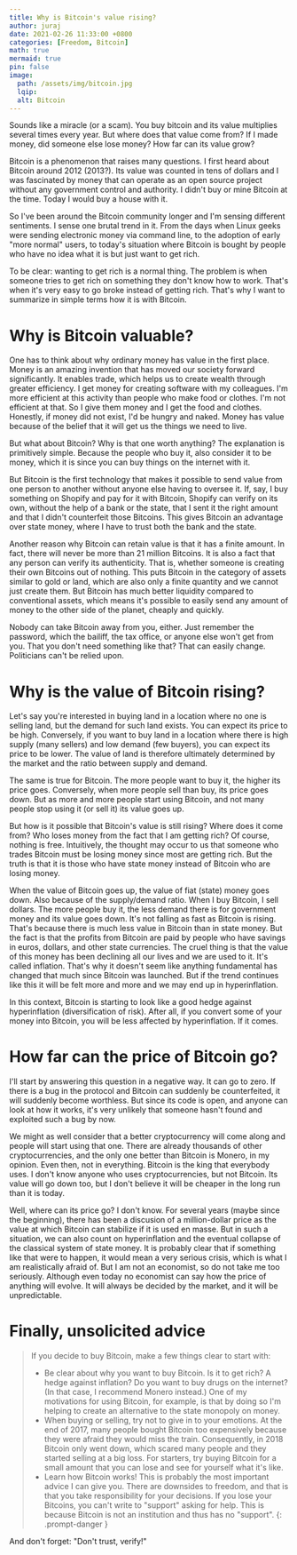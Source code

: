 ```yaml
---
title: Why is Bitcoin's value rising?
author: juraj
date: 2021-02-26 11:33:00 +0800
categories: [Freedom, Bitcoin]
math: true
mermaid: true
pin: false
image:
  path: /assets/img/bitcoin.jpg
  lqip:
  alt: Bitcoin
---
```


Sounds like a miracle (or a scam). You buy bitcoin and its value multiplies several times every year. But where does that value come from? If I made money, did someone else lose money? How far can its value grow?

Bitcoin is a phenomenon that raises many questions. I first heard about Bitcoin around 2012 (2013?). Its value was counted in tens of dollars and I was fascinated by money that can operate as an open source project without any government control and authority. I didn't buy or mine Bitcoin at the time. Today I would buy a house with it.

So I've been around the Bitcoin community longer and I'm sensing different sentiments. I sense one brutal trend in it. From the days when Linux geeks were sending electronic money via command line, to the adoption of early "more normal" users, to today's situation where Bitcoin is bought by people who have no idea what it is but just want to get rich.

To be clear: wanting to get rich is a normal thing. The problem is when someone tries to get rich on something they don't know how to work. That's when it's very easy to go broke instead of getting rich. That's why I want to summarize in simple terms how it is with Bitcoin.
# Why is Bitcoin valuable?

One has to think about why ordinary money has value in the first place. Money is an amazing invention that has moved our society forward significantly. It enables trade, which helps us to create wealth through greater efficiency. I get money for creating software with my colleagues. I'm more efficient at this activity than people who make food or clothes. I'm not efficient at that. So I give them money and I get the food and clothes. Honestly, if money did not exist, I'd be hungry and naked. Money has value because of the belief that it will get us the things we need to live.

But what about Bitcoin? Why is that one worth anything? The explanation is primitively simple. Because the people who buy it, also consider it to be money, which it is since you can buy things on the internet with it.

But Bitcoin is the first technology that makes it possible to send value from one person to another without anyone else having to oversee it. If, say, I buy something on Shopify and pay for it with Bitcoin, Shopify can verify on its own, without the help of a bank or the state, that I sent it the right amount and that I didn't counterfeit those Bitcoins. This gives Bitcoin an advantage over state money, where I have to trust both the bank and the state.

Another reason why Bitcoin can retain value is that it has a finite amount. In fact, there will never be more than 21 million Bitcoins. It is also a fact that any person can verify its authenticity. That is, whether someone is creating their own Bitcoins out of nothing. This puts Bitcoin in the category of assets similar to gold or land, which are also only a finite quantity and we cannot just create them. But Bitcoin has much better liquidity compared to conventional assets, which means it's possible to easily send any amount of money to the other side of the planet, cheaply and quickly.

Nobody can take Bitcoin away from you, either. Just remember the password, which the bailiff, the tax office, or anyone else won't get from you. That you don't need something like that? That can easily change. Politicians can't be relied upon.
# Why is the value of Bitcoin rising?

Let's say you're interested in buying land in a location where no one is selling land, but the demand for such land exists. You can expect its price to be high. Conversely, if you want to buy land in a location where there is high supply (many sellers) and low demand (few buyers), you can expect its price to be lower. The value of land is therefore ultimately determined by the market and the ratio between supply and demand.

The same is true for Bitcoin. The more people want to buy it, the higher its price goes. Conversely, when more people sell than buy, its price goes down. But as more and more people start using Bitcoin, and not many people stop using it (or sell it) its value goes up.

But how is it possible that Bitcoin's value is still rising? Where does it come from? Who loses money from the fact that I am getting rich? Of course, nothing is free. Intuitively, the thought may occur to us that someone who trades Bitcoin must be losing money since most are getting rich. But the truth is that it is those who have state money instead of Bitcoin who are losing money.

When the value of Bitcoin goes up, the value of fiat (state) money goes down. Also because of the supply/demand ratio. When I buy Bitcoin, I sell dollars. The more people buy it, the less demand there is for government money and its value goes down. It's not falling as fast as Bitcoin is rising. That's because there is much less value in Bitcoin than in state money. But the fact is that the profits from Bitcoin are paid by people who have savings in euros, dollars, and other state currencies. The cruel thing is that the value of this money has been declining all our lives and we are used to it. It's called inflation. That's why it doesn't seem like anything fundamental has changed that much since Bitcoin was launched. But if the trend continues like this it will be felt more and more and we may end up in hyperinflation.

In this context, Bitcoin is starting to look like a good hedge against hyperinflation (diversification of risk). After all, if you convert some of your money into Bitcoin, you will be less affected by hyperinflation. If it comes.
# How far can the price of Bitcoin go?

I'll start by answering this question in a negative way. It can go to zero. If there is a bug in the protocol and Bitcoin can suddenly be counterfeited, it will suddenly become worthless. But since its code is open, and anyone can look at how it works, it's very unlikely that someone hasn't found and exploited such a bug by now.

We might as well consider that a better cryptocurrency will come along and people will start using that one. There are already thousands of other cryptocurrencies, and the only one better than Bitcoin is Monero, in my opinion. Even then, not in everything. Bitcoin is the king that everybody uses. I don't know anyone who uses cryptocurrencies, but not Bitcoin. Its value will go down too, but I don't believe it will be cheaper in the long run than it is today.

Well, where can its price go? I don't know. For several years (maybe since the beginning), there has been a discusion of a million-dollar price as the value at which Bitcoin can stabilize if it is used en masse. But in such a situation, we can also count on hyperinflation and the eventual collapse of the classical system of state money. It is probably clear that if something like that were to happen, it would mean a very serious crisis, which is what I am realistically afraid of. But I am not an economist, so do not take me too seriously. Although even today no economist can say how the price of anything will evolve. It will always be decided by the market, and it will be unpredictable.
# Finally, unsolicited advice

> If you decide to buy Bitcoin, make a few things clear to start with:
> - Be clear about why you want to buy Bitcoin. Is it to get rich? A hedge against inflation? Do you want to buy drugs on the internet? (In that case, I recommend Monero instead.) One of my motivations for using Bitcoin, for example, is that by doing so I'm helping to create an alternative to the state monopoly on money.
> - When buying or selling, try not to give in to your emotions. At the end of 2017, many people bought Bitcoin too expensively because they were afraid they would miss the train. Consequently, in 2018 Bitcoin only went down, which scared many people and they started selling at a big loss. For starters, try buying Bitcoin for a small amount that you can lose and see for yourself what it's like.
> - Learn how Bitcoin works! This is probably the most important advice I can give you. There are downsides to freedom, and that is that you take responsibility for your decisions. If you lose your Bitcoins, you can't write to "support" asking for help. This is because Bitcoin is not an institution and thus has no "support".
{: .prompt-danger }

And don't forget: "Don't trust, verify!"
